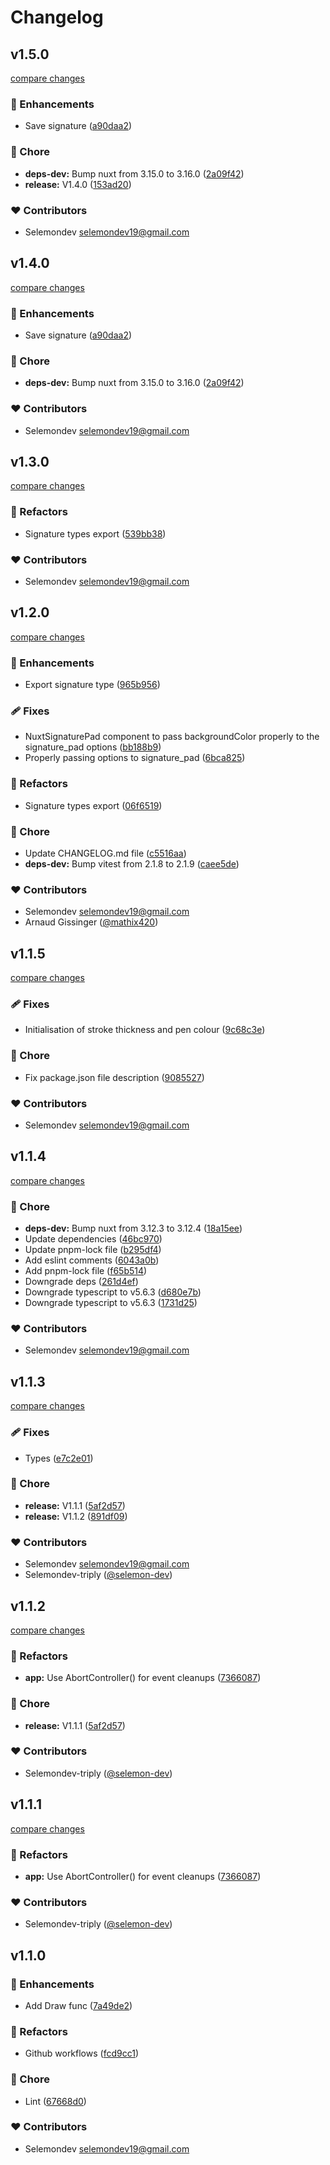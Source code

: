 # Changelog


## v1.5.0

[compare changes](https://github.com/selemondev/nuxt-signature-pad/compare/v1.3.0...v1.5.0)

### 🚀 Enhancements

- Save signature ([a90daa2](https://github.com/selemondev/nuxt-signature-pad/commit/a90daa2))

### 🏡 Chore

- **deps-dev:** Bump nuxt from 3.15.0 to 3.16.0 ([2a09f42](https://github.com/selemondev/nuxt-signature-pad/commit/2a09f42))
- **release:** V1.4.0 ([153ad20](https://github.com/selemondev/nuxt-signature-pad/commit/153ad20))

### ❤️ Contributors

- Selemondev <selemondev19@gmail.com>

## v1.4.0

[compare changes](https://github.com/selemondev/nuxt-signature-pad/compare/v1.3.0...v1.4.0)

### 🚀 Enhancements

- Save signature ([a90daa2](https://github.com/selemondev/nuxt-signature-pad/commit/a90daa2))

### 🏡 Chore

- **deps-dev:** Bump nuxt from 3.15.0 to 3.16.0 ([2a09f42](https://github.com/selemondev/nuxt-signature-pad/commit/2a09f42))

### ❤️ Contributors

- Selemondev <selemondev19@gmail.com>

## v1.3.0

[compare changes](https://github.com/selemondev/nuxt-signature-pad/compare/v1.2.0...v1.3.0)

### 💅 Refactors

- Signature types export ([539bb38](https://github.com/selemondev/nuxt-signature-pad/commit/539bb38))

### ❤️ Contributors

- Selemondev <selemondev19@gmail.com>

## v1.2.0

[compare changes](https://github.com/selemondev/nuxt-signature-pad/compare/v1.1.5...v1.2.0)

### 🚀 Enhancements

- Export signature type ([965b956](https://github.com/selemondev/nuxt-signature-pad/commit/965b956))

### 🩹 Fixes

- NuxtSignaturePad component to pass backgroundColor properly to the signature_pad options ([bb188b9](https://github.com/selemondev/nuxt-signature-pad/commit/bb188b9))
- Properly passing options to signature_pad ([6bca825](https://github.com/selemondev/nuxt-signature-pad/commit/6bca825))

### 💅 Refactors

- Signature types export ([06f6519](https://github.com/selemondev/nuxt-signature-pad/commit/06f6519))

### 🏡 Chore

- Update CHANGELOG.md file ([c5516aa](https://github.com/selemondev/nuxt-signature-pad/commit/c5516aa))
- **deps-dev:** Bump vitest from 2.1.8 to 2.1.9 ([caee5de](https://github.com/selemondev/nuxt-signature-pad/commit/caee5de))

### ❤️ Contributors

- Selemondev <selemondev19@gmail.com>
- Arnaud Gissinger ([@mathix420](http://github.com/mathix420))

## v1.1.5

[compare changes](https://github.com/selemondev/nuxt-signature-pad/compare/v1.1.4...v1.1.5)

### 🩹 Fixes

- Initialisation of stroke thickness and pen colour ([9c68c3e](https://github.com/selemondev/nuxt-signature-pad/commit/9c68c3e))

### 🏡 Chore

- Fix package.json file description ([9085527](https://github.com/selemondev/nuxt-signature-pad/commit/9085527))

### ❤️ Contributors

- Selemondev <selemondev19@gmail.com>

## v1.1.4

[compare changes](https://github.com/selemondev/nuxt-signature-pad/compare/v1.1.3...v1.1.4)

### 🏡 Chore

- **deps-dev:** Bump nuxt from 3.12.3 to 3.12.4 ([18a15ee](https://github.com/selemondev/nuxt-signature-pad/commit/18a15ee))
- Update dependencies ([46bc970](https://github.com/selemondev/nuxt-signature-pad/commit/46bc970))
- Update pnpm-lock file ([b295df4](https://github.com/selemondev/nuxt-signature-pad/commit/b295df4))
- Add eslint comments ([6043a0b](https://github.com/selemondev/nuxt-signature-pad/commit/6043a0b))
- Add pnpm-lock file ([f65b514](https://github.com/selemondev/nuxt-signature-pad/commit/f65b514))
- Downgrade deps ([261d4ef](https://github.com/selemondev/nuxt-signature-pad/commit/261d4ef))
- Downgrade typescript to v5.6.3 ([d680e7b](https://github.com/selemondev/nuxt-signature-pad/commit/d680e7b))
- Downgrade typescript to v5.6.3 ([1731d25](https://github.com/selemondev/nuxt-signature-pad/commit/1731d25))

### ❤️ Contributors

- Selemondev <selemondev19@gmail.com>

## v1.1.3

[compare changes](https://github.com/selemondev/nuxt-signature-pad/compare/v1.1.2...v1.1.3)

### 🩹 Fixes

- Types ([e7c2e01](https://github.com/selemondev/nuxt-signature-pad/commit/e7c2e01))

### 🏡 Chore

- **release:** V1.1.1 ([5af2d57](https://github.com/selemondev/nuxt-signature-pad/commit/5af2d57))
- **release:** V1.1.2 ([891df09](https://github.com/selemondev/nuxt-signature-pad/commit/891df09))

### ❤️ Contributors

- Selemondev <selemondev19@gmail.com>
- Selemondev-triply ([@selemon-dev](http://github.com/selemon-dev))

## v1.1.2

[compare changes](https://github.com/selemondev/nuxt-signature-pad/compare/v1.1.1...v1.1.2)

### 💅 Refactors

- **app:** Use AbortController() for event cleanups ([7366087](https://github.com/selemondev/nuxt-signature-pad/commit/7366087))

### 🏡 Chore

- **release:** V1.1.1 ([5af2d57](https://github.com/selemondev/nuxt-signature-pad/commit/5af2d57))

### ❤️ Contributors

- Selemondev-triply ([@selemon-dev](http://github.com/selemon-dev))

## v1.1.1

[compare changes](https://github.com/selemondev/nuxt-signature-pad/compare/v1.1.1...v1.1.1)

### 💅 Refactors

- **app:** Use AbortController() for event cleanups ([7366087](https://github.com/selemondev/nuxt-signature-pad/commit/7366087))

### ❤️ Contributors

- Selemondev-triply ([@selemon-dev](http://github.com/selemon-dev))

## v1.1.0


### 🚀 Enhancements

- Add Draw func ([7a49de2](https://github.com/selemondev/nuxt-signature-pad/commit/7a49de2))

### 💅 Refactors

- Github workflows ([fcd9cc1](https://github.com/selemondev/nuxt-signature-pad/commit/fcd9cc1))

### 🏡 Chore

- Lint ([67668d0](https://github.com/selemondev/nuxt-signature-pad/commit/67668d0))

### ❤️ Contributors

- Selemondev <selemondev19@gmail.com>

